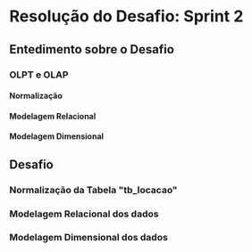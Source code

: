 # **Resolução do Desafio: Sprint 2**

## **Entedimento sobre o Desafio**

### **OLPT e OLAP**

#### **Normalização**
#### **Modelagem Relacional**
#### **Modelagem Dimensional**

## **Desafio**

### **Normalização da Tabela "tb_locacao"**

### **Modelagem Relacional dos dados**

### **Modelagem Dimensional dos dados**